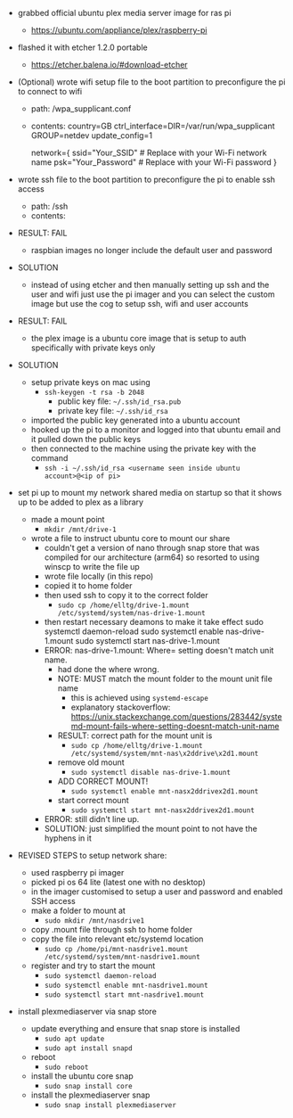 - grabbed official ubuntu plex media server image for ras pi
    - https://ubuntu.com/appliance/plex/raspberry-pi

- flashed it with etcher 1.2.0 portable
    - https://etcher.balena.io/#download-etcher

- (Optional) wrote wifi setup file to the boot partition to preconfigure the pi to connect to wifi
    - path: /wpa_supplicant.conf
    - contents:
        country=GB
        ctrl_interface=DIR=/var/run/wpa_supplicant GROUP=netdev
        update_config=1

        network={
            ssid="Your_SSID" # Replace with your Wi-Fi network name
            psk="Your_Password" # Replace with your Wi-Fi password
        }

- wrote ssh file to the boot partition to preconfigure the pi to enable ssh access
    - path: /ssh
    - contents: <empty>

- RESULT: FAIL
    - raspbian images no longer include the default user and password

- SOLUTION
    - instead of using etcher and then manually setting up ssh and the user and wifi
        just use the pi imager and you can select the custom image but use the cog to
        setup ssh, wifi and user accounts

- RESULT: FAIL
    - the plex image is a ubuntu core image that is setup to auth specifically with private keys only

- SOLUTION
    - setup private keys on mac using 
        - `ssh-keygen -t rsa -b 2048`
            - public key file: `~/.ssh/id_rsa.pub`
            - private key file: `~/.ssh/id_rsa`
    - imported the public key generated into a ubuntu account
    - hooked up the pi to a monitor and logged into that ubuntu email and it pulled down the public keys
    - then connected to the machine using the private key with the command 
        - `ssh -i ~/.ssh/id_rsa <username seen inside ubuntu account>@<ip of pi>`

- set pi up to mount my network shared media on startup so that it shows up to be added to plex as a library
    - made a mount point
        - `mkdir /mnt/drive-1`
    - wrote a file to instruct ubuntu core to mount our share
        - couldn't get a version of nano through snap store that was compiled for our
            architecture (arm64) so resorted to using winscp to write the file up
        - wrote file locally (in this repo)
        - copied it to home folder
        - then used ssh to copy it to the correct folder
            - `sudo cp /home/elltg/drive-1.mount /etc/systemd/system/nas-drive-1.mount`
        - then restart necessary deamons to make it take effect
            sudo systemctl daemon-reload
            sudo systemctl enable nas-drive-1.mount
            sudo systemctl start nas-drive-1.mount
        - ERROR: nas-drive-1.mount: Where= setting doesn't match unit name.
            - had done the where wrong. 
            - NOTE: MUST match the mount folder to the mount unit file name
                - this is achieved using `systemd-escape`
                - explanatory stackoverflow: 
                    https://unix.stackexchange.com/questions/283442/systemd-mount-fails-where-setting-doesnt-match-unit-name
            - RESULT: correct path for the mount unit is
                - `sudo cp /home/elltg/drive-1.mount /etc/systemd/system/mnt-nas\x2ddrive\x2d1.mount`
            - remove old mount
                - `sudo systemctl disable nas-drive-1.mount`
            - ADD CORRECT MOUNT!
                - `sudo systemctl enable mnt-nasx2ddrivex2d1.mount`
            - start correct mount
                - `sudo systemctl start mnt-nasx2ddrivex2d1.mount`
        - ERROR: still didn't line up.
        - SOLUTION: just simplified the mount point to not have the hyphens in it
        
- REVISED STEPS to setup network share:
    - used raspberry pi imager
    - picked pi os 64 lite (latest one with no desktop)
    - in the imager customised to setup a user and password and enabled SSH access
    - make a folder to mount at
        - `sudo mkdir /mnt/nasdrive1`
    - copy .mount file through ssh to home folder 
    - copy the file into relevant etc/systemd location
        - `sudo cp /home/pi/mnt-nasdrive1.mount /etc/systemd/system/mnt-nasdrive1.mount`
    - register and try to start the mount
        - `sudo systemctl daemon-reload`
        - `sudo systemctl enable mnt-nasdrive1.mount`
        - `sudo systemctl start mnt-nasdrive1.mount`

- install plexmediaserver via snap store
    - update everything and ensure that snap store is installed
        - `sudo apt update`
        - `sudo apt install snapd`
    - reboot
        - `sudo reboot`
    - install the ubuntu core snap
        - `sudo snap install core`
    - install the plexmediaserver snap
        - `sudo snap install plexmediaserver`
